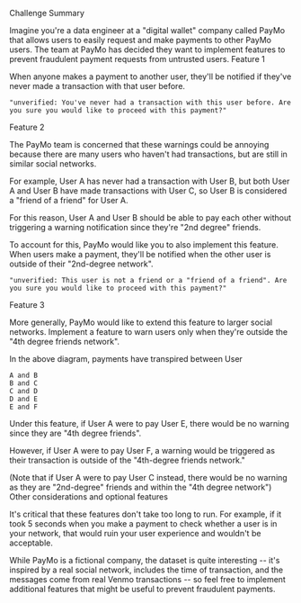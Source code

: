 Challenge Summary

Imagine you're a data engineer at a "digital wallet" company called PayMo that allows users to easily request and make payments to other PayMo users. The team at PayMo has decided they want to implement features to prevent fraudulent payment requests from untrusted users.
Feature 1

When anyone makes a payment to another user, they'll be notified if they've never made a transaction with that user before.

    "unverified: You've never had a transaction with this user before. Are you sure you would like to proceed with this payment?"

Feature 2

The PayMo team is concerned that these warnings could be annoying because there are many users who haven't had transactions, but are still in similar social networks.

For example, User A has never had a transaction with User B, but both User A and User B have made transactions with User C, so User B is considered a "friend of a friend" for User A.

For this reason, User A and User B should be able to pay each other without triggering a warning notification since they're "2nd degree" friends.

To account for this, PayMo would like you to also implement this feature. When users make a payment, they'll be notified when the other user is outside of their "2nd-degree network".

    "unverified: This user is not a friend or a "friend of a friend". Are you sure you would like to proceed with this payment?"

Feature 3

More generally, PayMo would like to extend this feature to larger social networks. Implement a feature to warn users only when they're outside the "4th degree friends network".

In the above diagram, payments have transpired between User

    A and B
    B and C
    C and D
    D and E
    E and F

Under this feature, if User A were to pay User E, there would be no warning since they are "4th degree friends".

However, if User A were to pay User F, a warning would be triggered as their transaction is outside of the "4th-degree friends network."

(Note that if User A were to pay User C instead, there would be no warning as they are "2nd-degree" friends and within the "4th degree network")
Other considerations and optional features

It's critical that these features don't take too long to run. For example, if it took 5 seconds when you make a payment to check whether a user is in your network, that would ruin your user experience and wouldn't be acceptable.

While PayMo is a fictional company, the dataset is quite interesting -- it's inspired by a real social network, includes the time of transaction, and the messages come from real Venmo transactions -- so feel free to implement additional features that might be useful to prevent fraudulent payments.
